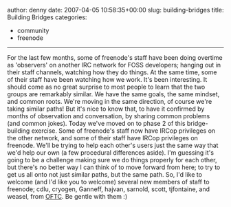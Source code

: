 author: denny
date: 2007-04-05 10:58:35+00:00
slug: building-bridges
title: Building Bridges
categories:
- community
- freenode
---

For the last few months, some of freenode's staff have been doing overtime as 'observers' on another IRC network for FOSS developers; hanging out in their staff channels, watching how they do things.  At the same time, some of their staff have been watching how we work.  It's been interesting.
It should come as no great surprise to most people to learn that the two groups are remarkably similar.  We have the same goals, the same mindset, and common roots.  We're moving in the same direction, of course we're taking similar paths!  But it's nice to know that, to have it confirmed by months of observation and conversation, by sharing common problems (and common jokes).
Today we've moved on to phase 2 of this bridge-building exercise.  Some of freenode's staff now have IRCop privileges on the other network, and some of their staff have IRCop privileges on freenode.  We'll be trying to help each other's users just the same way that we'd help our own (a few procedural differences aside).  I'm guessing it's going to be a challenge making sure we do things properly for each other, but there's no better way I can think of to move forward from here; to try to get us all onto not just similar paths, but the same path.
So, I'd like to welcome (and I'd like you to welcome) several new members of staff to freenode; cdlu, cryogen, Ganneff, hajvan, sarnold, scott, tjfontaine, and weasel, from [OFTC](http://oftc.net).  Be gentle with them  :)
